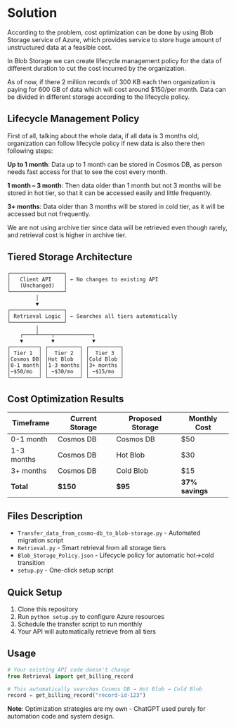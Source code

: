 # Solution

According to the problem, cost optimization can be done by using Blob Storage service of Azure, which provides service to store huge amount of unstructured data at a feasible cost.

In Blob Storage we can create lifecycle management policy for the data of different duration to cut the cost incurred by the organization.

As of now, if there 2 million records of 300 KB each then organization is paying for 600 GB of data which will cost around $150/per month. Data can be divided in different storage according to the lifecycle policy.

## Lifecycle Management Policy

First of all, talking about the whole data, if all data is 3 months old, organization can follow lifecycle policy if new data is also there then following steps:

**Up to 1 month**: Data up to 1 month can be stored in Cosmos DB, as person needs fast access for that to see the cost every month.

**1 month – 3 month**: Then data older than 1 month but not 3 months will be stored in hot tier, so that it can be accessed easily and little frequently.

**3+ months**: Data older than 3 months will be stored in cold tier, as it will be accessed but not frequently.

We are not using archive tier since data will be retrieved even though rarely, and retrieval cost is higher in archive tier.

## Tiered Storage Architecture

```
┌─────────────────┐
│   Client API    │ ← No changes to existing API
│   (Unchanged)   │
└─────────────────┘
         │
         ▼
┌─────────────────┐
│ Retrieval Logic │ ← Searches all tiers automatically
└─────────────────┘
         │
    ┌────┴────┬────────────┐
    ▼         ▼            ▼
┌─────────┐ ┌──────────┐ ┌──────────┐
│ Tier 1  │ │  Tier 2  │ │  Tier 3  │
│Cosmos DB│ │Hot Blob  │ │Cold Blob │
│0-1 month│ │1-3 months│ │3+ months │
│~$50/mo  │ │ ~$30/mo  │ │ ~$15/mo  │
└─────────┘ └──────────┘ └──────────┘
```

## Cost Optimization Results

| Timeframe | Current Storage | Proposed Storage | Monthly Cost |
|-----------|----------------|------------------|--------------|
| 0-1 month | Cosmos DB | Cosmos DB | $50 |
| 1-3 months | Cosmos DB | Hot Blob | $30 |
| 3+ months | Cosmos DB | Cold Blob | $15 |
| **Total** | **$150** | **$95** | **37% savings** |

## Files Description

- `Transfer_data_from_cosmo-db_to_blob-storage.py` - Automated migration script
- `Retrieval.py` - Smart retrieval from all storage tiers
- `Blob_Storage_Policy.json` - Lifecycle policy for automatic hot→cold transition
- `setup.py` - One-click setup script

## Quick Setup

1. Clone this repository
2. Run `python setup.py` to configure Azure resources
3. Schedule the transfer script to run monthly
4. Your API will automatically retrieve from all tiers

## Usage

```python
# Your existing API code doesn't change
from Retrieval import get_billing_record

# This automatically searches Cosmos DB → Hot Blob → Cold Blob
record = get_billing_record("record-id-123")
```

**Note**: Optimization strategies are my own - ChatGPT used purely for automation code and system design.

